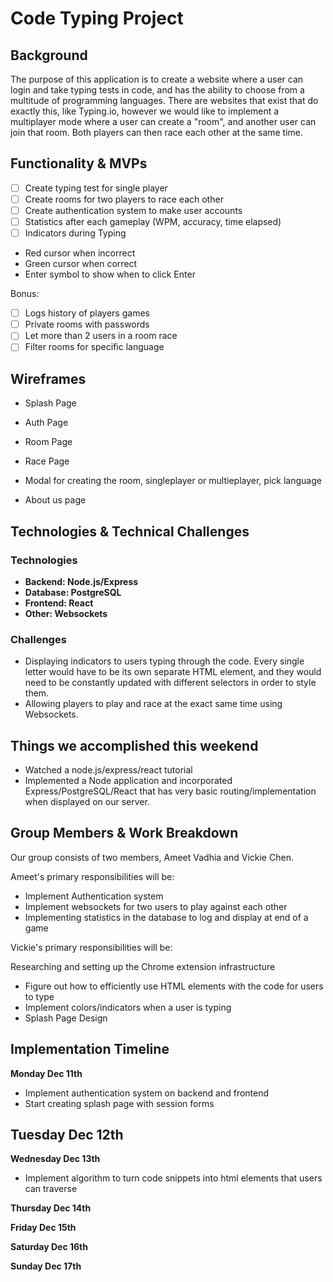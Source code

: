 # Code Typing Project

## Background

The purpose of this application is to create a website where a user can login and take typing tests in code, and has the ability to choose from a multitude of programming languages. There are websites that exist that do exactly this, like Typing.io, however we would like to implement a multiplayer mode where a user can create a "room", and another user can join that room. Both players can then race each other at the same time.

## Functionality & MVPs

- [ ] Create typing test for single player
- [ ] Create rooms for two players to race each other
- [ ] Create authentication system to make user accounts
- [ ] Statistics after each gameplay (WPM, accuracy, time elapsed)
- [ ] Indicators during Typing
 - Red cursor when incorrect
 - Green cursor when correct
 - Enter symbol to show when to click Enter

Bonus:
- [ ] Logs history of players games
- [ ] Private rooms with passwords
- [ ] Let more than 2 users in a room race
- [ ] Filter rooms for specific language

## Wireframes

- Splash Page

- Auth Page

- Room Page

- Race Page
 - Modal for creating the room, singleplayer or multieplayer, pick language

- About us page

## Technologies & Technical Challenges

### Technologies
- **Backend: Node.js/Express**
- **Database: PostgreSQL**
- **Frontend: React**
- **Other: Websockets**

### Challenges
- Displaying indicators to users typing through the code. Every single letter would have to be its own separate HTML element, and they would need to be constantly updated with different selectors in order to style them.
- Allowing players to play and race at the exact same time using Websockets.

## Things we accomplished this weekend
- Watched a node.js/express/react tutorial
- Implemented a Node application and incorporated Express/PostgreSQL/React that has very basic routing/implementation when displayed on our server.

## Group Members & Work Breakdown

Our group consists of two members, Ameet Vadhia and Vickie Chen.

Ameet's primary responsibilities will be:

* Implement Authentication system
* Implement websockets for two users to play against each other
* Implementing statistics in the database to log and display at end of a game

Vickie's primary responsibilities will be:

Researching and setting up the Chrome extension infrastructure
* Figure out how to efficiently use HTML elements with the code for users to type
* Implement colors/indicators when a user is typing
* Splash Page Design

## Implementation Timeline

**Monday Dec 11th**
- Implement authentication system on backend and frontend
- Start creating splash page with session forms

**Tuesday Dec 12th**
- 

**Wednesday Dec 13th**
- Implement algorithm to turn code snippets into html elements that users can traverse


**Thursday Dec 14th**

**Friday Dec 15th**

**Saturday Dec 16th**

**Sunday Dec 17th**

